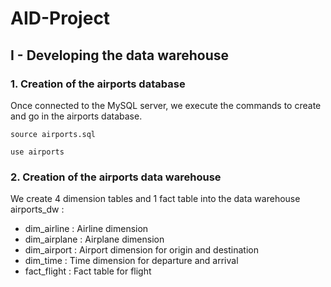 # AID-Project

## I - Developing the data warehouse

### 1. Creation of the airports database

Once connected to the MySQL server, we execute the commands to create and go in the airports database.

`source airports.sql`

`use airports`

### 2. Creation of the airports data warehouse

We create 4 dimension tables and 1 fact table into the data warehouse airports_dw :
- dim_airline : Airline dimension
- dim_airplane : Airplane dimension
- dim_airport : Airport dimension for origin and destination
- dim_time : Time dimension for departure and arrival
- fact_flight : Fact table for flight
